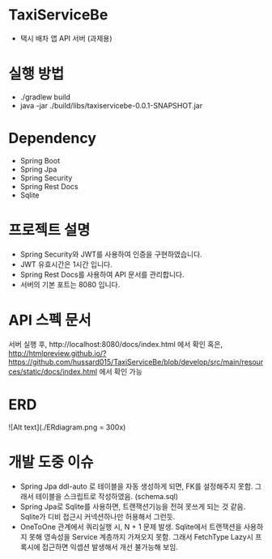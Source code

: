 # TaxiServiceBe
- 택시 배차 앱 API 서버 (과제용)

# 실행 방법
- ./gradlew build
- java -jar ./build/libs/taxiservicebe-0.0.1-SNAPSHOT.jar

# Dependency 
- Spring Boot
- Spring Jpa
- Spring Security
- Spring Rest Docs
- Sqlite

# 프로젝트 설명
- Spring Security와 JWT를 사용하여 인증을 구현하였습니다.
- JWT 유효시간은 1시간 입니다.
- Spring Rest Docs를 사용하여 API 문서를 관리합니다.
- 서버의 기본 포트는 8080 입니다.

# API 스펙 문서
서버 실행 후, http://localhost:8080/docs/index.html 에서 확인
혹은, http://htmlpreview.github.io/?https://github.com/hussard015/TaxiServiceBe/blob/develop/src/main/resources/static/docs/index.html 에서 확인 가능

# ERD
![Alt text](./ERdiagram.png = 300x)

# 개발 도중 이슈
- Spring Jpa ddl-auto 로 테이블을 자동 생성하게 되면, FK를 설정해주지 못함. 그래서 테이블을 스크립트로 작성하였음. (schema.sql)
- Spring Jpa로 Sqlite를 사용하면, 트랜잭션기능을 전혀 못쓰게 되는 것 같음. Sqlite가 디비 접근시 커넥션하나만 허용해서 그런듯.
- OneToOne 관계에서 쿼리실행 시, N + 1 문제 발생. Sqlite에서 트랜잭션을 사용하지 못해 영속성을 Service 계층까지 가져오지 못함. 그래서 FetchType Lazy시 프록시에 접근하면 익셉션 발생해서 개선 불가능해 보임.



